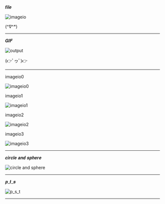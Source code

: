 𝒇𝒊𝒍𝒆

![imageio](https://github.com/noriakeivanfard/pythonClass/assets/137643989/ff11439a-2e75-43ab-aaa4-15c4b53c4419)

(^∇^*)
____________________________________________________________________________________________________________________________

𝑮𝑰𝑭

![output](https://github.com/noriakeivanfard/pythonClass/assets/137643989/a9d89577-f46b-4556-8606-a0ffd90b9666)

(👉ﾟヮﾟ)👉
_____________________________________________________________________________________________________________________________

imageio0

![imageio0](https://github.com/noriakeivanfard/pythonClass/assets/137643989/af05781e-7e15-4995-8f6c-572be1a26595)

imageio1

![imageio1](https://github.com/noriakeivanfard/pythonClass/assets/137643989/915ce33e-b0cf-4549-92d5-93a918b7f0db)

imageio2

![imageio2](https://github.com/noriakeivanfard/pythonClass/assets/137643989/8bcf1cfe-ff04-4513-b8a6-903bf7c45bc1)

imageio3

![imageio3](https://github.com/noriakeivanfard/pythonClass/assets/137643989/7b5c0582-3a38-4398-b7d0-94fa33d52e3a)

________________________________________________________________________________________________________________________

𝒄𝒊𝒓𝒄𝒍𝒆 𝒂𝒏𝒅 𝒔𝒑𝒉𝒆𝒓𝒆

![circle and sphere](https://github.com/noriakeivanfard/pythonClass/assets/137643989/c35c0540-1c41-4f61-9d4f-0721572e4b2b)

_________________________________________________________________________________________________________________________

𝒑_𝒕_𝒔

![p_s_t](https://github.com/noriakeivanfard/pythonClass/assets/137643989/e9ce514a-ba5c-4dcd-8f02-a6d8666aa5a9)

________________________________________________________________________________________________________________________



